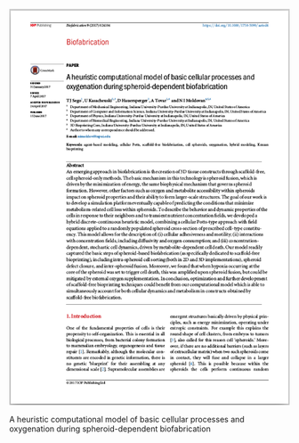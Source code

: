 
[![pdf_preview][CM_Preview]][Cellular Modeling Paper]

A heuristic computational model of basic cellular processes and oxygenation during spheroid-dependent biofabrication

[CM_Preview]: /_material/research/Cellular_Modeling/Cellular_Modeling_Preview.png "A heuristic computational model of basic cellular processes and oxygenation during spheroid-dependent biofabrication"
[Cellular Modeling Paper]: /_material/research/Cellular_Modeling/Cellular_Modeling.pdf
[Cellular_Modeling_Link]: http://iopscience.iop.org/article/10.1088/1758-5090/aa6ed4
